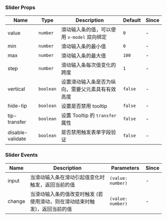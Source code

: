 ### Slider Props

| Name         | Type    | Description                                             | Default | Since |
| ------------ | ------- | ------------------------------------------------ | ------ | --- |
| value        | `number`  | 滑动输入条的值，可以使用 `v-model` 双向绑定        | `0`      | - |
| min          | `number`  | 滑动输入条的最小值                               | `0`      | - |
| max          | `number`  | 滑动输入条的最大值                               | `100`    | - |
| step         | `number`  | 滑动输入条每次值变化的跨度                       | `1`      | - |
| vertical     | `boolean` | 设置滑动输入条是否为纵向，需要父元素具有有效高度 | `false`  | - |
| hide-tip     | `boolean` | 设置是否禁用 tooltip                             | `false`  | - |
| tip-transfer | `boolean` | 设置 Tooltip 的 `transfer` 属性                    | `false`  | - |
| disable-validate | `boolean`                           | 是否禁用触发表单字段验证                                                         | ``false``                 | - |

### Slider Events

| Name      | Description                                                                      | Parameters  | Since |
| --------- | ------------------------------------------------------------------------- | ----- | --- |
| input  | 当滑动输入条在滑动引起值变化时触发，返回当前的值                          | `(value: number)` | - |
| change | 当滑动输入条的值改变时触发 (若使用滑动，则在滑动结束时触发)，返回当前的值 | `(value: number)` | - |
